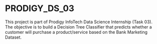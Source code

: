# PRODIGY_DS_03
This project is part of Prodigy InfoTech Data Science Internship (Task 03). The objective is to build a Decision Tree Classifier that predicts whether a customer will purchase a product/service based on the Bank Marketing Dataset.
